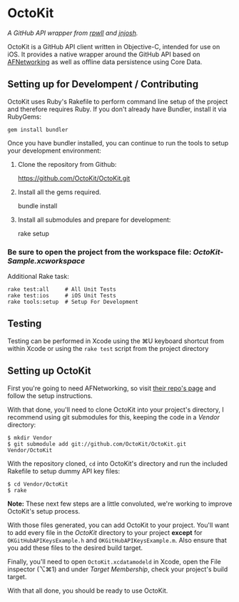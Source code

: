 # OctoKit

*A GitHub API wrapper from [rpwll](http://github.com/rpwll) and [jnjosh](http://github.com/jnjosh).*

OctoKit is a GitHub API client written in Objective-C, intended for use on iOS. It provides a native wrapper around the GitHub API based on [AFNetworking][afn] as well as offline data persistence using Core Data.

## Setting up for Develompent / Contributing

OctoKit uses Ruby's Rakefile to perform command line setup of the project and therefore requires Ruby. If you don't already have Bundler, install it via RubyGems:

    gem install bundler

Once you have bundler installed, you can continue to run the tools to setup your development environment:

1. Clone the repository from Github:
    
    https://github.com/OctoKit/OctoKit.git

2. Install all the gems required.

    bundle install

3. Install all submodules and prepare for development:

    rake setup

### Be sure to open the project from the workspace file: _OctoKit-Sample.xcworkspace_

Additional Rake task:

    rake test:all     # All Unit Tests
    rake test:ios     # iOS Unit Tests
    rake tools:setup  # Setup For Development

## Testing

Testing can be performed in Xcode using the ⌘U keyboard shortcut from within Xcode or using the `rake test` script from the project directory

## Setting up OctoKit

First you're going to need AFNetworking, so visit [their repo's page][afn] and follow the setup instructions.

With that done, you'll need to clone OctoKit into your project's directory, I recommend using git submodules for this, keeping the code in a *Vendor* directory:

```
$ mkdir Vendor
$ git submodule add git://github.com/OctoKit/OctoKit.git Vendor/OctoKit
```

With the repository cloned, `cd` into OctoKit's directory and run the included Rakefile to setup dummy API key files:

```
$ cd Vendor/OctoKit
$ rake
```

**Note:** These next few steps are a little convoluted, we're working to improve OctoKit's setup process.

With those files generated, you can add OctoKit to your project. You'll want to add every file in the *OctoKit* directory to your project **except** for `OKGitHubAPIKeysExample.h` and `OKGitHubAPIKeysExample.m`. Also ensure that you add these files to the desired build target.

Finally, you'll need to open `OctoKit.xcdatamodeld` in Xcode, open the File inspector (⌥⌘1) and under *Target Membership*, check your project's build target.

With that all done, you should be ready to use OctoKit.

[afn]: https://github.com/AFNetworking/AFNetworking
